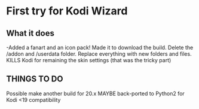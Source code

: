 # First try for Kodi Wizard


## What it does
-Added a fanart and an icon pack!
Made it to download the build.
Delete the /addon and /userdata folder.
Replace everything with new folders and files.
KILLS Kodi for remaining the skin settings (that was the tricky part)

## THINGS TO DO 
Possible make another build for 20.x
MAYBE back-ported to Python2 for Kodi <19 compatibility